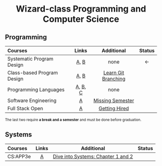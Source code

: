 <div align="center" style="text-align: center">
<h1>Wizard-class Programming and Computer Science</h1>
</div>

## Programming
Courses | Links | Additional | Status
:-- | :--: | :--: | :--: |
Systematic Program Design | [A](https://www.edx.org/learn/coding/university-of-british-columbia-how-to-code-simple-data), [B](https://www.edx.org/learn/coding/university-of-british-columbia-how-to-code-complex-data) | none | <-
Class-based Program Design | [A](https://course.ccs.neu.edu/cs2510sp22/index.html), [B](https://course.ccs.neu.edu/cs3500f19/) | [Learn Git Branching](https://learngitbranching.js.org/) |
Programming Languages | [A](https://www.coursera.org/learn/programming-languages), [B](https://www.coursera.org/learn/programming-languages-part-b), [C](https://www.coursera.org/learn/programming-languages-part-c) | none
Software Engineering | [A](https://www.edx.org/learn/software-engineering/university-of-british-columbia-software-engineering-introduction) | [Missing Semester](https://missing.csail.mit.edu/) | 
Full Stack Open | [A](https://fullstackopen.com/en/) | [Getting Hired](https://www.theodinproject.com/paths/full-stack-javascript/courses/getting-hired) | 

<sub>The last two require **a break and a semester** and must be done before graduation.</sub>

## Systems
Courses | Links | Additional | Status
:-- | :--: | :--: | :--: |
CS:APP3e | [A](https://csapp.cs.cmu.edu/) | [Dive into Systems: Chapter 1 and 2](https://diveintosystems.org/book/C1-C_intro/index.html) |